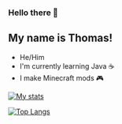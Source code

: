 ### Hello there 👋 

## My name is Thomas!

- He/Him
- I'm currently learning Java ☕
- I make Minecraft mods 🎮


[![My stats](https://github-readme-stats.vercel.app/api?username=thomasglasser&theme=algolia&show_icons=true)](https://github.com/anuraghazra/github-readme-stats)

[![Top Langs](https://github-readme-stats.vercel.app/api/top-langs/?username=thomasglasser&theme=algolia&langs_count=10&layout=compact)](https://github.com/anuraghazra/github-readme-stats)
